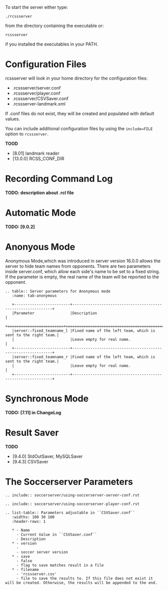 To start the server either type:

```
./rcssserver
```

from the directory containing the executable or:

```
rcssserver
```

if you installed the executables in your PATH.

# Configuration Files

rcssserver will look in your home directory for the configuration files:

- .rcssserver/server.conf
- .rcssserver/player.conf
- .rcssserver/CSVSaver.conf
- .rcssserver-landmark.xml

If .conf files do not exist, they will be created and populated with
default values.

You can include additional configuration files by using the `include=FILE`
option to `rcssserver`.

**TOOD**

- \[8.01\] landmark reader
- \[13.0.0\] RCSS_CONF_DIR

# Recording Command Log

**TODO: description about .rcl file**

# Automatic Mode

**TODO: \[9.0.2\]**

# Anonyous Mode

Anonymous Mode,which was introduced in server version 16.0.0 allows the server
to hide team names from opponents. There are two parameters inside server.conf, which
allow each side's name to be set to a fixed string. If the parameter is empty, the
real name of the team will be reported to the opponent.

```{eval-rst}
.. table:: Server parameters for Anonymous mode
   :name: tab-anonymous

   +-------------------------+-------------------------------------------------------------+
   |Parameter                |Description                                                  |
   +=========================+=============================================================+
   |server::fixed_teamname_l |Fixed name of the left team, which is sent to the right team.|
   |                         |Leave empty for real name.                                   |
   +-------------------------+-------------------------------------------------------------+
   |server::fixed_teamname_r |Fixed name of the left team, which is sent to the right team.|
   |                         |Leave empty for real name.                                   |
   +-------------------------+-------------------------------------------------------------+
```

# Synchronous Mode

**TODO: \[7.11\] in ChangeLog**

# Result Saver

**TODO**

- \[9.4.0\] StdOutSaver, MySQLSaver
- \[9.4.3\] CSVSaver

# The Soccerserver Parameters

```{eval-rst}
.. include:: soccerserver/using-soccerserver-server-conf.rst
```

```{eval-rst}
.. include:: soccerserver/using-soccerserver-player-conf.rst
```

```{eval-rst}
.. list-table:: Parameters adjustable in ``CSVSaver.conf``
   :widths: 100 30 100
   :header-rows: 1

   * - Name
     - Current Value in ``CSVSaver.conf``
     - Description
   * - version
     -
     - soccer server version
   * - save
     - false
     - flag to save matches result in a file
   * - filename
     - 'rcssserver.csv'
     - file to save the results to. If this file does not exist it will be created. Otherwise, the results will be appended to the end.
```
